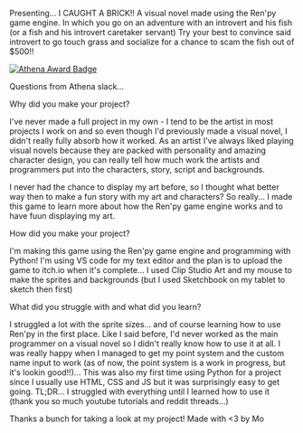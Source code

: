 Presenting... I CAUGHT A BRICK!!
A visual novel made using the Ren'py game engine. 
In which you go on an adventure with an introvert and his fish (or a fish and his introvert caretaker servant)
Try your best to convince said introvert to go touch grass and socialize for a chance to scam the fish out of $500!!


[![Athena Award Badge](https://img.shields.io/endpoint?url=https%3A%2F%2Faward.athena.hackclub.com%2Fapi%2Fbadge)](https://award.athena.hackclub.com?utm_source=readme)

Questions from Athena slack...

Why did you make your project?

I've never made a full project in my own - I tend to be the artist in most projects I work on and so even though I'd previously made a visual novel, I didn't really fully absorb how it worked. As an artist I've always liked playing visual novels because they are packed with personality and amazing character design, you can really tell how much work the artists and programmers put into the characters, story, script and backgrounds.

I never had the chance to display my art before, so I thought what better way then to make a fun story with my art and characters? So really... I made this game to learn more about how the Ren'py game engine works and to have fuun displaying my art.

How did you make your project?

I'm making this game using the Ren'py game engine and programming with Python! I'm using VS code for my text editor and the plan is to upload the game to itch.io when it's complete...
I used Clip Studio Art and my mouse to make the sprites and backgrounds (but I used Sketchbook on my tablet to sketch then first)

What did you struggle with and what did you learn?

I struggled a lot with the sprite sizes... and of course learning how to use Ren'py in the first place. Like I said before, I'd never worked as the main programmer on a visual novel so I didn't really know how to use it at all. I was really happy when I managed to get my point system and the custom name input to work (as of now, the point system is a work in progress, but it's lookin good!!)... This was also my first time using Python for a project since I usually use HTML, CSS and JS but it was surprisingly easy to get going.
TL;DR... I struggled with everything until I learned how to use it (thank you so much youtube tutorials and reddit threads...)


Thanks a bunch for taking a look at my project!
Made with <3 by Mo
